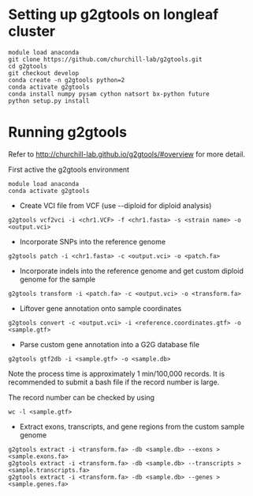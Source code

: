 # Setting up g2gtools on longleaf cluster

```
module load anaconda
git clone https://github.com/churchill-lab/g2gtools.git
cd g2gtools
git checkout develop
conda create -n g2gtools python=2
conda activate g2gtools
conda install numpy pysam cython natsort bx-python future
python setup.py install
```
# Running g2gtools

Refer to <http://churchill-lab.github.io/g2gtools/#overview> for more detail.

First active the g2gtools environment 
```
module load anaconda
conda activate g2gtools
```
- Create VCI file from VCF (use --diploid for diploid analysis)
```
g2gtools vcf2vci -i <chr1.VCF> -f <chr1.fasta> -s <strain name> -o <output.vci> 
```
- Incorporate SNPs into the reference genome
```
g2gtools patch -i <chr1.fasta> -c <output.vci> -o <patch.fa>
```
- Incorporate indels into the reference genome and get custom diploid genome for the sample
```
g2gtools transform -i <patch.fa> -c <output.vci> -o <transform.fa>
```
- Liftover gene annotation onto sample coordinates
```
g2gtools convert -c <output.vci> -i <reference.coordinates.gtf> -o <sample.gtf>
```
- Parse custom gene annotation into a G2G database file 
```
g2gtools gtf2db -i <sample.gtf> -o <sample.db>
```
Note the process time is approximately 1 min/100,000 records. It is recommended to submit a bash file if the record number is large.

The record number can be checked by using 
```
wc -l <sample.gtf>
```
- Extract exons, transcripts, and gene regions from the custom sample genome
```
g2gtools extract -i <transform.fa> -db <sample.db> --exons > <sample.exons.fa>
g2gtools extract -i <transform.fa> -db <sample.db> --transcripts > <sample.transcripts.fa>
g2gtools extract -i <transform.fa> -db <sample.db> --genes > <sample.genes.fa>
```
